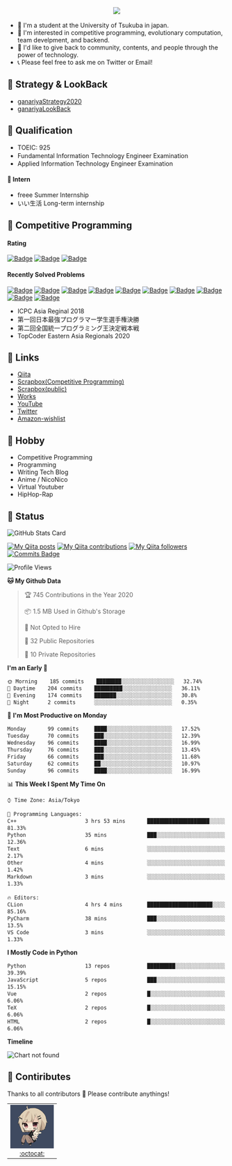 <!-- 
```bash
$ docker run --rm ganariya/ganariya:ascii

  __ _  __ _ _ __   __ _ _ __(_)_   _  __ _
 / _` |/ _` | '_ \ / _` | '__| | | | |/ _` |
| (_| | (_| | | | | (_| | |  | | |_| | (_| |
 \__, |\__,_|_| |_|\__,_|_|  |_|\__, |\__,_|
 |___/                          |___/

``` -->

<div align="center">
  <img src="https://media1.tenor.com/images/231ed5e3ad49ebbfd3770031cc1b3f75/tenor.gif?itemid=7432079"/>
</div>

- 🏫 I'm a student at the University of Tsukuba in japan.
- 🌱 I'm interested in competitive programming, evolutionary computation, team develpment, and backend.
- 💖 I'd like to give back to community, contents, and people through the power of technology.
- 📞 Please feel free to ask me on Twitter or Email!

## 🐾 Strategy & LookBack

- [ganariyaStrategy2020](https://docs.google.com/presentation/d/1miXe07Y9XukI6bwbh8q4TjisLdw-n51e3prdmfTTCgY/edit)
- [ganariyaLookBack](https://drive.google.com/drive/folders/16P73HK-dLVChC2ivkYosRIY9bT6VXmaC?usp=sharing)

## 🐾 Qualification

- TOEIC: 925
- Fundamental Information Technology Engineer Examination　
- Applied Information Technology Engineer Examination

#### 🐾 Intern

- freee Summer Internship
- いい生活 Long-term internship


## 🐾 Competitive Programming

#### Rating

[![Badge](https://cp-logo.vercel.app/atcoder/ganariya2525)](https://atcoder.jp/users/ganariya2525) [![Badge](https://cp-logo.vercel.app/codeforces/ganariya)](https://codeforces.com/profile/ganariya) [![Badge](https://cp-logo.vercel.app/yukicoder/ganariya)](https://yukicoder.me/users/3037)

<!--START_SECTION:custom_action-->
#### Recently Solved Problems
[![Badge](https://img.shields.io/static/v1?label=ARC106D%20600&message=AC&color=brightgreen)](https://atcoder.jp/contests/arc106/submissions/17647121)
[![Badge](https://img.shields.io/static/v1?label=ARC106A%20300&message=AC&color=brightgreen)](https://atcoder.jp/contests/arc106/submissions/17645600)
[![Badge](https://img.shields.io/static/v1?label=ARC106D%200&message=TLE&color=yellow)](https://atcoder.jp/contests/arc106/submissions/17631451)
[![Badge](https://img.shields.io/static/v1?label=ARC106C%20500&message=AC&color=brightgreen)](https://atcoder.jp/contests/arc106/submissions/17621592)
[![Badge](https://img.shields.io/static/v1?label=ARC106B%20400&message=AC&color=brightgreen)](https://atcoder.jp/contests/arc106/submissions/17613782)
[![Badge](https://img.shields.io/static/v1?label=ARC106A%20300&message=AC&color=brightgreen)](https://atcoder.jp/contests/arc106/submissions/17610451)
[![Badge](https://img.shields.io/static/v1?label=ABC180E%20500&message=AC&color=brightgreen)](https://atcoder.jp/contests/abc180/submissions/17505306)
[![Badge](https://img.shields.io/static/v1?label=ABC180D%20400&message=AC&color=brightgreen)](https://atcoder.jp/contests/abc180/submissions/17503181)
[![Badge](https://img.shields.io/static/v1?label=ABC180E%20500&message=AC&color=brightgreen)](https://atcoder.jp/contests/abc180/submissions/17457211)
[![Badge](https://img.shields.io/static/v1?label=ABC180D%20400&message=AC&color=brightgreen)](https://atcoder.jp/contests/abc180/submissions/17451228)

<!--END_SECTION:custom_action-->

- ICPC Asia Reginal 2018
- 第一回日本最強プログラマー学生選手権決勝
- 第二回全国統一プログラミング王決定戦本戦
- TopCoder Eastern Asia Regionals 2020


## 🐾 Links

- [Qiita](https://qiita.com/ganariya)
- [Scrapbox(Competitive Programming)](https://scrapbox.io/ganariya/)
- [Scrapbox(public)](https://scrapbox.io/ganariya-public/)
- [Works](https://ganariya.github.io/works/)
- [YouTube](https://www.youtube.com/channel/UCPTKMrRhOSf30v59Ktbpl1A)
- [Twitter](https://twitter.com/ganariya)
- [Amazon-wishlist](https://www.amazon.co.jp/hz/wishlist/ls/7297J1ZN3DSH)

## 🐾 Hobby

- Competitive Programming
- Programming
- Writing Tech Blog
- Anime / NicoNico
- Virtual Youtuber
- HipHop-Rap

## 🐾 Status

![GitHub Stats Card](https://github-readme-stats.vercel.app/api?username=Ganariya&count_private=true&show_icons=true&theme=dracula)


[![My Qiita posts](https://qiita-badge.apiapi.app/s/ganariya/posts.svg)](http://qiita.com/ganariya) 
[![My Qiita contributions](https://qiita-badge.apiapi.app/s/ganariya/contributions.svg)](http://qiita.com/ganariya) [![My Qiita followers](https://qiita-badge.apiapi.app/s/ganariya/followers.svg)](http://qiita.com/ganariya) [![Commits Badge](https://badges.pufler.dev/commits/monthly/Ganariya)](https://github.com/Ganariya)

<!--START_SECTION:waka-->
![Profile Views](http://img.shields.io/badge/Profile%20Views-74-blue)

**🐱 My Github Data** 

> 🏆 745 Contributions in the Year 2020
 > 
> 📦 1.5 MB Used in Github's Storage 
 > 
> 🚫 Not Opted to Hire
 > 
> 📜 32 Public Repositories
 > 
> 🔑 10 Private Repositories 

**I'm an Early 🐤** 

```text
🌞 Morning    185 commits    ████████░░░░░░░░░░░░░░░░░   32.74% 
🌆 Daytime    204 commits    █████████░░░░░░░░░░░░░░░░   36.11% 
🌃 Evening    174 commits    ███████░░░░░░░░░░░░░░░░░░   30.8% 
🌙 Night      2 commits      ░░░░░░░░░░░░░░░░░░░░░░░░░   0.35%

```
📅 **I'm Most Productive on Monday** 

```text
Monday       99 commits     ████░░░░░░░░░░░░░░░░░░░░░   17.52% 
Tuesday      70 commits     ███░░░░░░░░░░░░░░░░░░░░░░   12.39% 
Wednesday    96 commits     ████░░░░░░░░░░░░░░░░░░░░░   16.99% 
Thursday     76 commits     ███░░░░░░░░░░░░░░░░░░░░░░   13.45% 
Friday       66 commits     ███░░░░░░░░░░░░░░░░░░░░░░   11.68% 
Saturday     62 commits     ██░░░░░░░░░░░░░░░░░░░░░░░   10.97% 
Sunday       96 commits     ████░░░░░░░░░░░░░░░░░░░░░   16.99%

```


📊 **This Week I Spent My Time On** 

```text
⌚︎ Time Zone: Asia/Tokyo

💬 Programming Languages: 
C++                      3 hrs 53 mins       ████████████████████░░░░░   81.33% 
Python                   35 mins             ███░░░░░░░░░░░░░░░░░░░░░░   12.36% 
Text                     6 mins              ░░░░░░░░░░░░░░░░░░░░░░░░░   2.17% 
Other                    4 mins              ░░░░░░░░░░░░░░░░░░░░░░░░░   1.42% 
Markdown                 3 mins              ░░░░░░░░░░░░░░░░░░░░░░░░░   1.33%

🔥 Editors: 
CLion                    4 hrs 4 mins        █████████████████████░░░░   85.16% 
PyCharm                  38 mins             ███░░░░░░░░░░░░░░░░░░░░░░   13.5% 
VS Code                  3 mins              ░░░░░░░░░░░░░░░░░░░░░░░░░   1.33%

```

**I Mostly Code in Python** 

```text
Python                   13 repos            █████████░░░░░░░░░░░░░░░░   39.39% 
JavaScript               5 repos             ███░░░░░░░░░░░░░░░░░░░░░░   15.15% 
Vue                      2 repos             █░░░░░░░░░░░░░░░░░░░░░░░░   6.06% 
TeX                      2 repos             █░░░░░░░░░░░░░░░░░░░░░░░░   6.06% 
HTML                     2 repos             █░░░░░░░░░░░░░░░░░░░░░░░░   6.06%

```


**Timeline**

![Chart not found](https://github.com/Ganariya/Ganariya/blob/master/charts/bar_graph.png) 


<!--END_SECTION:waka-->

## 🐾 Contiributes

Thanks to all contributors 🎉
Please contribute anythings!

<table>
  <tr>
    <td align="center"><a href="https://github.com/Ganariya"><img src="https://github.com/Ganariya/Ganariya/blob/master/ganariya.png?raw=true" width="100px;" alt="ganariya"/><br /><a href="https://github.com/Ganariya" title="Code">:octocat: </a></a></td>
  </tr>
</table>








